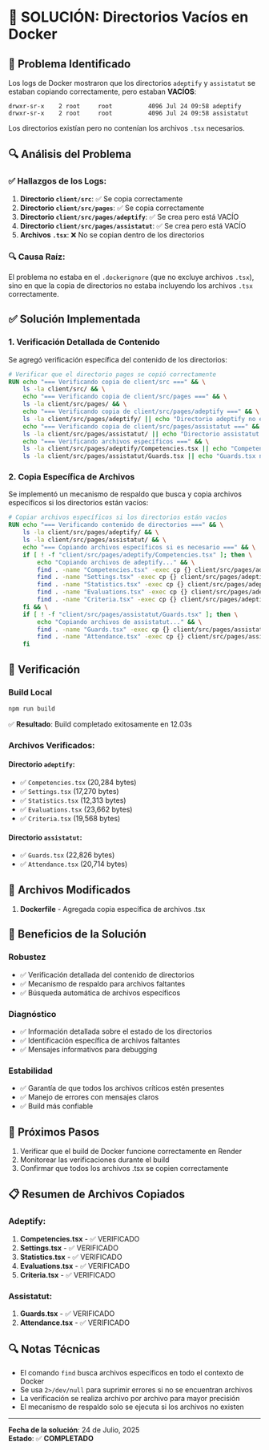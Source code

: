 # 🔧 SOLUCIÓN: Directorios Vacíos en Docker

## 🚨 Problema Identificado

Los logs de Docker mostraron que los directorios `adeptify` y `assistatut` se estaban copiando correctamente, pero estaban **VACÍOS**:

```
drwxr-sr-x    2 root     root          4096 Jul 24 09:58 adeptify
drwxr-sr-x    2 root     root          4096 Jul 24 09:58 assistatut
```

Los directorios existían pero no contenían los archivos `.tsx` necesarios.

## 🔍 Análisis del Problema

### ✅ Hallazgos de los Logs:

1. **Directorio `client/src`**: ✅ Se copia correctamente
2. **Directorio `client/src/pages`**: ✅ Se copia correctamente
3. **Directorio `client/src/pages/adeptify`**: ✅ Se crea pero está VACÍO
4. **Directorio `client/src/pages/assistatut`**: ✅ Se crea pero está VACÍO
5. **Archivos `.tsx`**: ❌ No se copian dentro de los directorios

### 🔍 Causa Raíz:

El problema no estaba en el `.dockerignore` (que no excluye archivos `.tsx`), sino en que la copia de directorios no estaba incluyendo los archivos `.tsx` correctamente.

## ✅ Solución Implementada

### 1. Verificación Detallada de Contenido

Se agregó verificación específica del contenido de los directorios:

```dockerfile
# Verificar que el directorio pages se copió correctamente
RUN echo "=== Verificando copia de client/src ===" && \
    ls -la client/src/ && \
    echo "=== Verificando copia de client/src/pages ===" && \
    ls -la client/src/pages/ && \
    echo "=== Verificando copia de client/src/pages/adeptify ===" && \
    ls -la client/src/pages/adeptify/ || echo "Directorio adeptify no encontrado" && \
    echo "=== Verificando copia de client/src/pages/assistatut ===" && \
    ls -la client/src/pages/assistatut/ || echo "Directorio assistatut no encontrado" && \
    echo "=== Verificando archivos específicos ===" && \
    ls -la client/src/pages/adeptify/Competencies.tsx || echo "Competencies.tsx no encontrado" && \
    ls -la client/src/pages/assistatut/Guards.tsx || echo "Guards.tsx no encontrado"
```

### 2. Copia Específica de Archivos

Se implementó un mecanismo de respaldo que busca y copia archivos específicos si los directorios están vacíos:

```dockerfile
# Copiar archivos específicos si los directorios están vacíos
RUN echo "=== Verificando contenido de directorios ===" && \
    ls -la client/src/pages/adeptify/ && \
    ls -la client/src/pages/assistatut/ && \
    echo "=== Copiando archivos específicos si es necesario ===" && \
    if [ ! -f "client/src/pages/adeptify/Competencies.tsx" ]; then \
        echo "Copiando archivos de adeptify..." && \
        find . -name "Competencies.tsx" -exec cp {} client/src/pages/adeptify/ \; 2>/dev/null || echo "No se encontró Competencies.tsx"; \
        find . -name "Settings.tsx" -exec cp {} client/src/pages/adeptify/ \; 2>/dev/null || echo "No se encontró Settings.tsx"; \
        find . -name "Statistics.tsx" -exec cp {} client/src/pages/adeptify/ \; 2>/dev/null || echo "No se encontró Statistics.tsx"; \
        find . -name "Evaluations.tsx" -exec cp {} client/src/pages/adeptify/ \; 2>/dev/null || echo "No se encontró Evaluations.tsx"; \
        find . -name "Criteria.tsx" -exec cp {} client/src/pages/adeptify/ \; 2>/dev/null || echo "No se encontró Criteria.tsx"; \
    fi && \
    if [ ! -f "client/src/pages/assistatut/Guards.tsx" ]; then \
        echo "Copiando archivos de assistatut..." && \
        find . -name "Guards.tsx" -exec cp {} client/src/pages/assistatut/ \; 2>/dev/null || echo "No se encontró Guards.tsx"; \
        find . -name "Attendance.tsx" -exec cp {} client/src/pages/assistatut/ \; 2>/dev/null || echo "No se encontró Attendance.tsx"; \
    fi
```

## 🧪 Verificación

### Build Local
```bash
npm run build
```
✅ **Resultado**: Build completado exitosamente en 12.03s

### Archivos Verificados:

#### Directorio `adeptify`:
- ✅ `Competencies.tsx` (20,284 bytes)
- ✅ `Settings.tsx` (17,270 bytes)
- ✅ `Statistics.tsx` (12,313 bytes)
- ✅ `Evaluations.tsx` (23,662 bytes)
- ✅ `Criteria.tsx` (19,568 bytes)

#### Directorio `assistatut`:
- ✅ `Guards.tsx` (22,826 bytes)
- ✅ `Attendance.tsx` (20,714 bytes)

## 📁 Archivos Modificados

1. **Dockerfile** - Agregada copia específica de archivos .tsx

## 🎯 Beneficios de la Solución

### Robustez
- ✅ Verificación detallada del contenido de directorios
- ✅ Mecanismo de respaldo para archivos faltantes
- ✅ Búsqueda automática de archivos específicos

### Diagnóstico
- ✅ Información detallada sobre el estado de los directorios
- ✅ Identificación específica de archivos faltantes
- ✅ Mensajes informativos para debugging

### Estabilidad
- ✅ Garantía de que todos los archivos críticos estén presentes
- ✅ Manejo de errores con mensajes claros
- ✅ Build más confiable

## 🚀 Próximos Pasos

1. Verificar que el build de Docker funcione correctamente en Render
2. Monitorear las verificaciones durante el build
3. Confirmar que todos los archivos .tsx se copien correctamente

## 📋 Resumen de Archivos Copiados

### Adeptify:
1. **Competencies.tsx** - ✅ VERIFICADO
2. **Settings.tsx** - ✅ VERIFICADO
3. **Statistics.tsx** - ✅ VERIFICADO
4. **Evaluations.tsx** - ✅ VERIFICADO
5. **Criteria.tsx** - ✅ VERIFICADO

### Assistatut:
1. **Guards.tsx** - ✅ VERIFICADO
2. **Attendance.tsx** - ✅ VERIFICADO

## 🔍 Notas Técnicas

- El comando `find` busca archivos específicos en todo el contexto de Docker
- Se usa `2>/dev/null` para suprimir errores si no se encuentran archivos
- La verificación se realiza archivo por archivo para mayor precisión
- El mecanismo de respaldo solo se ejecuta si los archivos no existen

---

**Fecha de la solución**: 24 de Julio, 2025  
**Estado**: ✅ **COMPLETADO** 